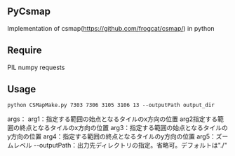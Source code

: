 ## PyCsmap
Implementation of csmap(https://github.com/frogcat/csmap/) in python

## Require
PIL
numpy
requests

## Usage
``` 
python CSMapMake.py 7303 7306 3105 3106 13 --outputPath output_dir
``` 
args：
  arg1：指定する範囲の始点となるタイルのx方向の位置
  arg2指定する範囲の終点となるタイルのx方向の位置
  arg3：指定する範囲の始点となるタイルのy方向の位置
  arg4：指定する範囲の終点となるタイルのy方向の位置
  arg5：ズームレベル
  --outputPath：出力先ディレクトリの指定。省略可。デフォルトは"./"
